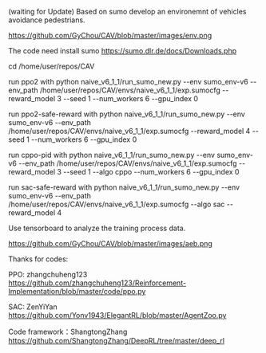 (waiting for Update) Based on sumo develop an environemnt of vehicles avoidance pedestrians.

https://github.com/GyChou/CAV/blob/master/images/env.png

The code need install sumo
https://sumo.dlr.de/docs/Downloads.php

cd /home/user/repos/CAV

run ppo2 with
python naive_v6_1_1/run_sumo_new.py --env sumo_env-v6 --env_path /home/user/repos/CAV/envs/naive_v6_1_1/exp.sumocfg --reward_model 3 --seed 1 --num_workers 6 --gpu_index 0

run ppo2-safe-reward with
python naive_v6_1_1/run_sumo_new.py --env sumo_env-v6 --env_path /home/user/repos/CAV/envs/naive_v6_1_1/exp.sumocfg --reward_model 4 --seed 1 --num_workers 6 --gpu_index 0

run cppo-pid with
python naive_v6_1_1/run_sumo_new.py --env sumo_env-v6 --env_path /home/user/repos/CAV/envs/naive_v6_1_1/exp.sumocfg --reward_model 3 --seed 1 --algo cppo --num_workers 6 --gpu_index 0

run sac-safe-reward with 
python naive_v6_1_1/run_sumo_new.py --env sumo_env-v6 --env_path /home/user/repos/CAV/envs/naive_v6_1_1/exp.sumocfg --algo sac --reward_model 4 


Use tensorboard to analyze the training process data.

https://github.com/GyChou/CAV/blob/master/images/aeb.png

Thanks for codes:

PPO: zhangchuheng123
https://github.com/zhangchuheng123/Reinforcement-Implementation/blob/master/code/ppo.py

SAC: ZenYiYan
https://github.com/Yonv1943/ElegantRL/blob/master/AgentZoo.py

Code framework：ShangtongZhang
https://github.com/ShangtongZhang/DeepRL/tree/master/deep_rl
